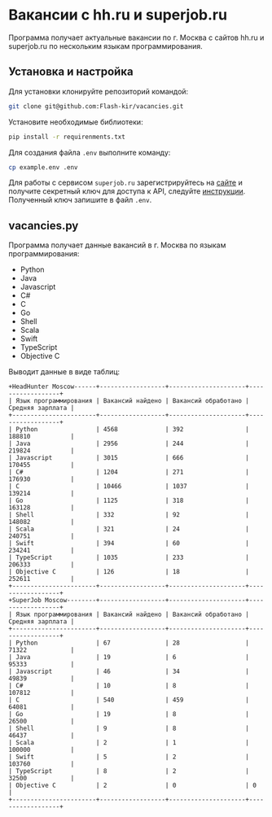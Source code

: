 # Вакансии с hh.ru и superjob.ru
Программа получает актуальные вакансии по г. Москва с сайтов hh.ru и superjob.ru по нескольким языкам программирования.

## Установка и настройка
Для установки клонируйте репозиторий командой:
```bash
git clone git@github.com:Flash-kir/vacancies.git
```
Установите необходимые библиотеки:
```bash
pip install -r requirenments.txt
```
Для создания файла `.env` выполните команду:
```bash
cp example.env .env
```
Для работы с сервисом `superjob.ru` зарегистрируйтесь на [сайте]('https://kirov-kaluga.superjob.ru/') и получите секретный ключ для доступа к API, следуйте [инструкции](https://api.superjob.ru/#gettin). Полученный ключ запишите в файл `.env`.

## vacancies.py

Программа получает данные вакансий в г. Москва по языкам программирования:

- Python
- Java
- Javascript
- C#
- C
- Go
- Shell
- Scala
- Swift
- TypeScript
- Objective C

Выводит данные в виде таблиц:
```
+HeadHunter Moscow------+------------------+---------------------+------------------+
| Язык программирования | Вакансий найдено | Вакансий обработано | Средняя зарплата |
+-----------------------+------------------+---------------------+------------------+
| Python                | 4568             | 392                 | 188810           |
| Java                  | 2956             | 244                 | 219824           |
| Javascript            | 3015             | 666                 | 170455           |
| C#                    | 1204             | 271                 | 176930           |
| C                     | 10466            | 1037                | 139214           |
| Go                    | 1125             | 318                 | 163128           |
| Shell                 | 332              | 92                  | 148082           |
| Scala                 | 321              | 24                  | 240751           |
| Swift                 | 394              | 60                  | 234241           |
| TypeScript            | 1035             | 233                 | 206333           |
| Objective C           | 126              | 18                  | 252611           |
+-----------------------+------------------+---------------------+------------------+
+SuperJob Moscow--------+------------------+---------------------+------------------+
| Язык программирования | Вакансий найдено | Вакансий обработано | Средняя зарплата |
+-----------------------+------------------+---------------------+------------------+
| Python                | 67               | 28                  | 71322            |
| Java                  | 19               | 6                   | 95333            |
| Javascript            | 46               | 34                  | 49839            |
| C#                    | 10               | 8                   | 107812           |
| C                     | 540              | 459                 | 64081            |
| Go                    | 19               | 8                   | 26500            |
| Shell                 | 9                | 8                   | 46437            |
| Scala                 | 2                | 1                   | 100000           |
| Swift                 | 5                | 2                   | 103760           |
| TypeScript            | 8                | 2                   | 32500            |
| Objective C           | 2                | 0                   | 0                |
+-----------------------+------------------+---------------------+------------------+
```
